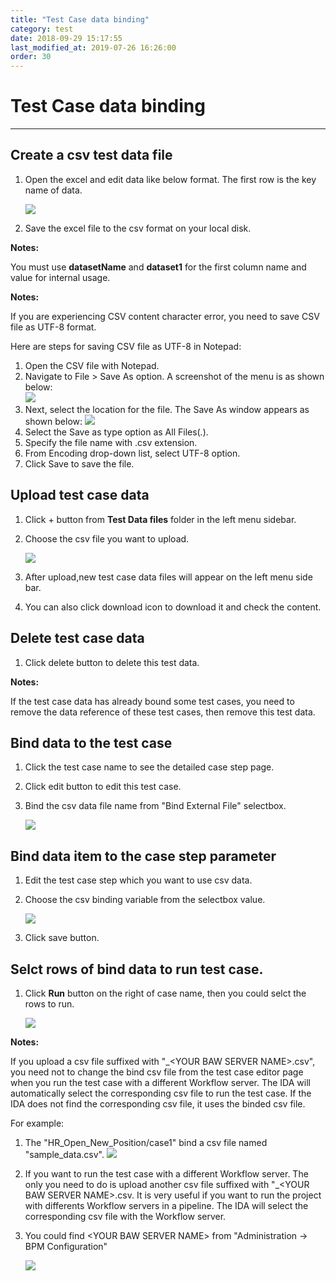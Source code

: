 ```yaml
---
title: "Test Case data binding"
category: test
date: 2018-09-29 15:17:55
last_modified_at: 2019-07-26 16:26:00
order: 30
---
```


# Test Case data binding
***   
## Create a csv test data file 

  1. Open the excel and edit data like below format. The first row is the key name of data.
    
     ![][testcase_file]   
  
  2. Save the excel file to the csv format on your local disk.  
  
  **Notes:**
     
   You must use **datasetName** and **dataset1** for the first column name and value for internal usage.

  
  **Notes:**

   If you are experiencing CSV content character error, you need to save CSV file as UTF-8 format.

   Here are steps for saving CSV file as UTF-8 in Notepad:    

   1. Open the CSV file with Notepad.  
   2. Navigate to File > Save As option. A screenshot of the menu is as shown below:  
     ![][csv-saveas]
   3. Next, select the location for the file. The Save As window appears as shown below: 
     ![][csv-utf-8]
   4. Select the Save as type option as All Files(*.*).  
   5. Specify the file name with .csv extension.  
   6. From Encoding drop-down list, select UTF-8 option.  
   7. Click Save to save the file.  


## Upload test case data 

  1. Click + button from **Test Data files** folder in the left menu sidebar.
 
  2. Choose the csv file you want to upload.
    
     ![][testcase_data_upload]
 
  3. After upload,new test case data files will appear on the left menu side bar.
  
  4. You can also click download icon to download it and check the content.
  
  
## Delete test case data  

  1. Click delete button to delete this test data.  
  
   **Notes:**
     
   If the test case data has already bound some test cases, you need to remove the data reference of these test cases, then remove this test data.   


## Bind data to the test case

  1. Click the test case name to see the detailed case step page.
  
  2. Click edit button to edit this test case.
  
  3. Bind the csv data file name from "Bind External File" selectbox.
  
     ![][testcase_data_binding]
     
     
## Bind data item to the case step parameter

  1. Edit the test case step which you want to use csv data.
  
  2. Choose the csv binding variable  from the selectbox value.
  
     ![][testcase_parameter_binding] 
  
  3. Click save button.  

## Selct rows of bind data to run test case.

  1. Click **Run** button on the right of case name, then you could selct the rows to run.
  
     ![][testcase_data_binding_select_rows]

  **Notes:**

  If you upload a csv file suffixed with "_\<YOUR BAW SERVER NAME\>.csv", you need not to change the bind csv file from the test case editor page when you run the test case with a different Workflow server. The IDA will automatically select the corresponding csv file to run the test case. If the IDA does not find the corresponding csv file, it uses the binded csv file.

For example:  

1. The "HR_Open_New_Position/case1" bind a csv file named "sample_data.csv".
   ![][bindcsv]

2. If you want to run the test case with a different Workflow server. The only you need to do is upload another csv file suffixed with "_\<YOUR BAW SERVER NAME\>.csv. It is very useful if you want to run the project with differents Workflow servers in a pipeline. The IDA will select the corresponding csv file with the Workflow server.

3. You could find \<YOUR BAW SERVER NAME\> from "Administration -> BPM Configuration"

   ![][bpm_server_name]


  


    
[testcase_file]: ../images/test/test_case_csv.PNG
[testcase_data_upload]: ../images/test/test_case_data_upload.PNG    
[testcase_data_binding]: ../images/test/test_case_data_binding.PNG   
[test_project_delete_button]: ../images/test/test_project_delete_button.PNG
[testcase_parameter_binding]: ../images/test/test_case_parameter_binding.PNG
[bindcsv]: ../images/test/bindcsv.png  
[bpm_server_name]: ../images/test/bpm_server_name.png 
[testcase_data_binding_select_rows]: ../images/test/testcase_data_binding_select_rows.png
[csv-saveas]: ../images/test/csv-saveas.png
[csv-utf-8]: ../images/test/csv-utf-8.png

